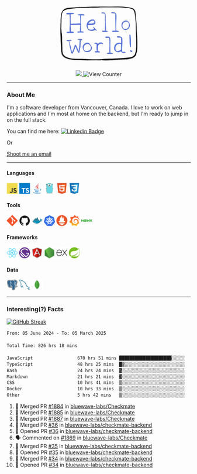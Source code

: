 <div align="center">
    <img src="./img/hello_world.webp" height="200px" width="">
    <div>
        <a href="https://www.linkedin.com/in/ajhollid">
            <img src="https://img.shields.io/badge/LinkedIn-blue"/>
        </a>
        <img src="https://komarev.com/ghpvc/?username=ajhollid&color=yellow" alt="View Counter">
    </div>
</div>

---

### About Me

I'm a software developer from Vancouver, Canada. I love to work on web applications and I'm most at home on the backend, but I'm ready to jump in on the full stack.

You can find me here: [![Linkedin Badge](https://img.shields.io/badge/-ajhollid-blue?style=flat&logo=Linkedin&logoColor=white)](https://www.linkedin.com/in/ajhollid)

Or

[Shoot me an email](mailto:ajhollid@gmail.com)

---

#### Languages

<div>
    <img src="./img/devicons/javascript-original.svg" width=30 height=30 alt="JavaScript">
    <img src="/img/devicons/typescript-original.svg" width=30 height=30 alt="TypeScript">
    <img src="./img/devicons/java-original.svg" width=30 height=30 alt="Java">
    <img src="./img/devicons/go-original.svg" width=30 height=30 alt="Golang">
    <img src="./img/devicons/html5-original.svg" width=30 height=30 alt="HTML 5">
    <img src="./img/devicons/css3-original.svg" width=30 height=30 alt="CSS 3">
</div>

#### Tools

<div>
    <img src="./img/devicons/git-original.svg" width=30 height=30 alt="Git">
    <img src="./img/devicons/github-original.svg" width=30 height=30 alt="Github">
    <img src="./img/devicons/docker-original.svg" width=30 
    height=30 alt="Docker">
    <img src="./img/devicons/kubernetes-original.svg" width=30 height=30 alt="K8">
    <img src="./img/devicons/prometheus-original.svg" width=30 height=30 alt="Prometheus">
    <img src="./img/devicons/grafana-original.svg" width=30 height=30 alt="Grafana">
    <img src="./img/devicons/nginx-original.svg" width=30 height=30 alt="Nginx">
</div>

#### Frameworks

<div>
    <img src="./img/devicons/react-original.svg" width=30 height=30 alt="React">
    <img src="./img/devicons/gatsby-original.svg" width=30 height=30 alt="Gatsby">
    <img src="./img/devicons/angularjs-original.svg" width=30 height=30 alt="AngularJS">
    <img src="./img/devicons/nodejs-original.svg" width=30 height=30 alt="NodeJS">
    <img src="./img/devicons/express-original.svg" width=30 height=30 alt="Express">
    <img src="./img/devicons/spring-original.svg" width=30 height=30 alt="Spring">
</div>

#### Data

<div>
    <img src="./img/devicons/postgresql-original.svg" width=30 height=30 alt="Postgresql">
    <img src="./img/devicons/mysql-original.svg" width=30 height=30 alt="Mysql">
    <img src="./img/devicons/mongodb-original.svg" width=30 height=30 alt="MongoDB">
</div>

---

### Interesting(?) Facts

[![GitHub Streak](http://github-readme-streak-stats.herokuapp.com?user=ajhollid)](https://git.io/streak-stats)

 <!--START_SECTION:waka-->

```txt
From: 05 June 2024 - To: 05 March 2025

Total Time: 826 hrs 18 mins

JavaScript                 670 hrs 51 mins ████████████████████░░░░░   80.63 %
TypeScript                 48 hrs 25 mins  █▒░░░░░░░░░░░░░░░░░░░░░░░   05.82 %
Bash                       24 hrs 24 mins  ▓░░░░░░░░░░░░░░░░░░░░░░░░   02.93 %
Markdown                   21 hrs 21 mins  ▓░░░░░░░░░░░░░░░░░░░░░░░░   02.57 %
CSS                        10 hrs 41 mins  ▒░░░░░░░░░░░░░░░░░░░░░░░░   01.29 %
Docker                     10 hrs 33 mins  ▒░░░░░░░░░░░░░░░░░░░░░░░░   01.27 %
Other                      5 hrs 42 mins   ▒░░░░░░░░░░░░░░░░░░░░░░░░   00.69 %
```

<!--END_SECTION:waka-->


<!--START_SECTION:activity-->
1. 🎉 Merged PR [#1884](https://github.com/bluewave-labs/Checkmate/pull/1884) in [bluewave-labs/Checkmate](https://github.com/bluewave-labs/Checkmate)
2. 🎉 Merged PR [#1885](https://github.com/bluewave-labs/Checkmate/pull/1885) in [bluewave-labs/Checkmate](https://github.com/bluewave-labs/Checkmate)
3. 🎉 Merged PR [#1887](https://github.com/bluewave-labs/Checkmate/pull/1887) in [bluewave-labs/Checkmate](https://github.com/bluewave-labs/Checkmate)
4. 🎉 Merged PR [#36](https://github.com/bluewave-labs/checkmate-backend/pull/36) in [bluewave-labs/checkmate-backend](https://github.com/bluewave-labs/checkmate-backend)
5. 💪 Opened PR [#36](https://github.com/bluewave-labs/checkmate-backend/pull/36) in [bluewave-labs/checkmate-backend](https://github.com/bluewave-labs/checkmate-backend)
6. 🗣 Commented on [#1869](https://github.com/bluewave-labs/Checkmate/pull/1869#issuecomment-2705361952) in [bluewave-labs/Checkmate](https://github.com/bluewave-labs/Checkmate)
7. 🎉 Merged PR [#35](https://github.com/bluewave-labs/checkmate-backend/pull/35) in [bluewave-labs/checkmate-backend](https://github.com/bluewave-labs/checkmate-backend)
8. 💪 Opened PR [#35](https://github.com/bluewave-labs/checkmate-backend/pull/35) in [bluewave-labs/checkmate-backend](https://github.com/bluewave-labs/checkmate-backend)
9. 🎉 Merged PR [#34](https://github.com/bluewave-labs/checkmate-backend/pull/34) in [bluewave-labs/checkmate-backend](https://github.com/bluewave-labs/checkmate-backend)
10. 💪 Opened PR [#34](https://github.com/bluewave-labs/checkmate-backend/pull/34) in [bluewave-labs/checkmate-backend](https://github.com/bluewave-labs/checkmate-backend)
<!--END_SECTION:activity-->
